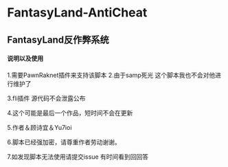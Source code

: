 # FantasyLand-AntiCheat
## FantasyLand反作弊系统
#### 说明以及使用
1.需要PawnRaknet插件来支持该脚本
2.由于samp死光 这个脚本我也不会对他进行维护了

3.fli插件 源代码不会泄露公布

4.这个可能是最后一个作品，短时间不会在更新

5.作者＆顾诗宜＆Yu7ioi

6.脚本已经强加密，请尊重作者劳动谢谢。

7.如发现脚本无法使用请提交issue 有时间看到回回答
